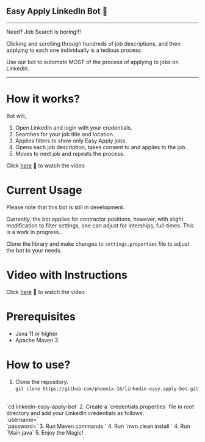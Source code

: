 ## Easy Apply LinkedIn Bot 🤖

[//]: # (Horizontal rule)
***
Need? Job Search is boring!!! 

Clicking and scrolling through hundreds of job descriptions, and then applying to each one individually is a tedious process. 

Use our bot to automate MOST of the process of applying to jobs on LinkedIn. 

***

# How it works?

Bot will, 
1. Open LinkedIn and login with your credentials.
2. Searches for your job title and location.
3. Applies filters to show only Easy Apply jobs.
4. Opens each job description, takes consent to and applies to the job.
5. Moves to next job and repeats the process.

Click [here](https://www.youtube.com/watch?v=p0o9hinCUGU) 🤖 to watch the video 
# Current Usage

Please note that this bot is still in development. 

Currently, the bot applies for contractor positions, however, with slight modification to filter settings, one can adjust 
for interships, full-times. This is a work in progress..

Clone the library and make changes to `settings.properties` file to adjust the bot to your needs.

# Video with Instructions
Click [here](https://www.youtube.com/watch?v=p0o9hinCUGU) 🤖 to watch the video 

# Prerequisites

* Java 11 or higher
* Apache Maven 3

# How to use?
1. Clone the repository.<br>
`git clone https://github.com/pheonix-18/linkedin-easy-apply-bot.git`
<br>
`cd linkedin-easy-apply-bot`
2. Create a `credentials.properties` file in root directory and add your LinkedIn credentials as follows:
<br>
`username=<email>`
<br>
`password=<password>`
3. Run Maven commands
`
4. Run `mvn clean install
`
4. Run `Main.java`
5. Enjoy the Magic!
